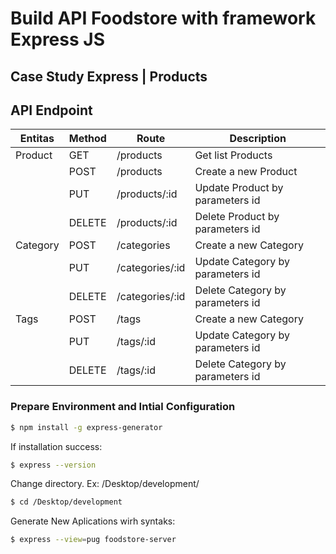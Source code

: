 # Build API Foodstore with framework Express JS

## Case Study Express | Products

## API Endpoint
| Entitas | Method | Route | Description |
| ------- |------- | ----- | ----------- |
| Product | GET    | /products | Get list Products | 
|         | POST   | /products | Create a new Product |
|         | PUT    | /products/:id | Update Product by parameters id |
|         | DELETE | /products/:id | Delete Product by parameters id |
| Category | POST   | /categories | Create a new Category |
|         | PUT    | /categories/:id | Update Category by parameters id |
|         | DELETE | /categories/:id | Delete Category by parameters id |
| Tags    | POST   | /tags | Create a new Category |
|         | PUT    | /tags/:id | Update Category by parameters id |
|         | DELETE | /tags/:id | Delete Category by parameters id |



### Prepare Environment and Intial Configuration
```bash
$ npm install -g express-generator
```
If installation success:
```bash
$ express --version
```

Change directory. Ex: /Desktop/development/
```bash
$ cd /Desktop/development 
```

Generate New Aplications wirh syntaks:
```bash
$ express --view=pug foodstore-server
```
